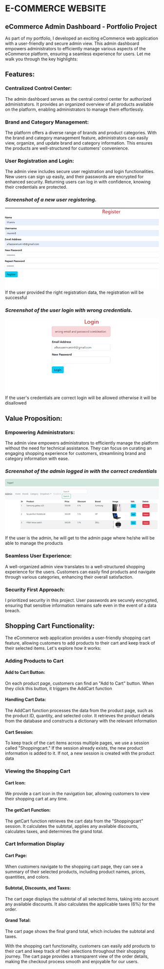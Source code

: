 # E-COMMERCE WEBSITE 


## eCommerce Admin Dashboard - Portfolio Project

As part of my portfolio, I developed an exciting eCommerce web application with a user-friendly and secure admin view. This admin dashboard empowers administrators to efficiently manage various aspects of the eCommerce platform, ensuring a seamless experience for users. Let me walk you through the key highlights:

##  Features:

### Centralized Control Center:
The admin dashboard serves as the central control center for authorized administrators. It provides an organized overview of all products available on the platform, enabling administrators to manage them effortlessly.

### Brand and Category Management:
The platform offers a diverse range of brands and product categories. With the brand and category management feature, administrators can easily view, organize, and update brand and category information. This ensures the products are well-structured for customers' convenience.

### User Registration and Login:
The admin view includes secure user registration and login functionalities. New users can sign up easily, and their passwords are encrypted for enhanced security. Returning users can log in with confidence, knowing their credentials are protected.

### *Screenshot of a new user registering.*
![User Register](https://github.com/Mumin8/e-commerce-website-python/blob/main/screenshots/register.PNG)
If the user provided the right registration data, the registration will be successful

### *Screenshot of the user login with wrong credentials.*
![User Login](https://github.com/Mumin8/e-commerce-website-python/blob/main/screenshots/wrong_login.PNG)
If the user's credentials are correct login will be allowed otherwise it will be disallowed


## Value Proposition:

### Empowering Administrators:
The admin view empowers administrators to efficiently manage the platform without the need for technical assistance. They can focus on curating an engaging shopping experience for customers, streamlining brand and category information with ease.

### *Screenshot of the admin logged in with the correct credentials*
![Admin Dashboard](https://github.com/Mumin8/e-commerce-website-python/blob/main/screenshots/admin_page.PNG)
If the user is the admin, he will get to the admin page where he/she will be able to manage the products

### Seamless User Experience:
A well-organized admin view translates to a well-structured shopping experience for the users. Customers can easily find products and navigate through various categories, enhancing their overall satisfaction.

### Security First Approach:
I prioritized security in this project. User passwords are securely encrypted, ensuring that sensitive information remains safe even in the event of a data breach.

## Shopping Cart Functionality:
The eCommerce web application provides a user-friendly shopping cart feature, allowing customers to add products to their cart and keep track of their selected items. Let's explore how it works:

### Adding Products to Cart
#### Add to Cart Button:
On each product page, customers can find an "Add to Cart" button. When they click this button, it triggers the AddCart function

#### Handling Cart Data:
The AddCart function processes the data from the product page, such as the product ID, quantity, and selected color. It retrieves the product details from the database and constructs a dictionary with the relevant information

#### Cart Session:
To keep track of the cart items across multiple pages, we use a session called "Shoppingcart." If the session already exists, the new product information is added to it. If not, a new session is created with the product data

### Viewing the Shopping Cart
#### Cart Icon:
We provide a cart icon in the navigation bar, allowing customers to view their shopping cart at any time.

#### The getCart Function:
The getCart function retrieves the cart data from the "Shoppingcart" session. It calculates the subtotal, applies any available discounts, calculates taxes, and determines the grand total.

### Cart Information Display
#### Cart Page:
When customers navigate to the shopping cart page, they can see a summary of their selected products, including product names, prices, quantities, and colors.

#### Subtotal, Discounts, and Taxes:
The cart page displays the subtotal of all selected items, taking into account any available discounts. It also calculates the applicable taxes (6%) for the order.

#### Grand Total:
The cart page shows the final grand total, which includes the subtotal and taxes.

With the shopping cart functionality, customers can easily add products to their cart and keep track of their selections throughout their shopping journey. The cart page provides a transparent view of the order details, making the checkout process smooth and enjoyable for our users.
